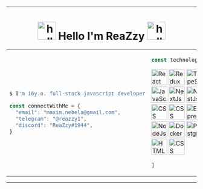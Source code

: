 
---
<h1 align="center"><img src="https://data.whicdn.com/images/249699036/original.gif" alt="hello-paw" width="48"/> Hello I'm ReaZzy <img src="https://data.whicdn.com/images/249699036/original.gif" alt="hello-paw" width="48"/></h1>

<table>
<td>

  
```bash
$ I'm 16y.o. full-stack javascript developer
```
```javascript
const connectWithMe = {
  "email": "maxim.nebela@gmail.com",
  "telegram": "@reazzy1",
  "discord": "ReaZzy#1944",
}
```
</td>
<td>
    
```javascript
const technologies = [
```
  <img src="https://cdn.svgporn.com/logos/react.svg" alt="React" width="42"/>
  <img src="https://cdn.svgporn.com/logos/redux.svg" alt="Redux" width="42" />
  <img src="https://cdn.svgporn.com/logos/typescript-icon.svg" alt="TypeScript" width="42"/>
  <img src="https://cdn.svgporn.com/logos/javascript.svg" alt="JavaScript" width="42"/>
  <img src="https://cdn.svgporn.com/logos/nextjs-icon.svg" alt="NextJs" width="42" />
  <img src="https://cdn.svgporn.com/logos/nestjs.svg" alt="NestJs" width="42" />
  <img src="https://cdn.svgporn.com/logos/graphql.svg" alt="CSS" width="42" />
  <img src="https://cdn.svgporn.com/logos/apollostack.svg" alt="CSS" width="42" />
  <img src="https://www.vectorlogo.zone/logos/expressjs/expressjs-icon.svg" alt="Express" width="42" />
  <img src="https://cdn.svgporn.com/logos/nodejs-icon.svg" alt="NodeJs" width="42" />
  <img src="https://cdn.svgporn.com/logos/docker-icon.svg" alt="Docker" width="42" />
  <img src="https://cdn.svgporn.com/logos/postgresql.svg" alt="Postgres" width="42" />
  <img src="https://cdn.svgporn.com/logos/html-5.svg" alt="HTML" width="42" />
  <img src="https://cdn.svgporn.com/logos/css-3.svg" alt="CSS" width="42" />
  
```javascript
]
```   
     
</td>
<td>
  <img src="https://c.tenor.com/nHBgEK6zEQMAAAAi/cat-gray.gif" alt="drawing" minWidth="300"/>
</td>
  
</table>

---
